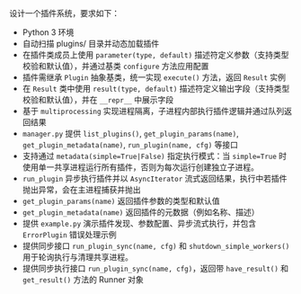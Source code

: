 设计一个插件系统，要求如下：
- Python 3 环境
- 自动扫描 plugins/ 目录并动态加载插件
- 在插件类成员上使用 `parameter(type, default)` 描述符定义参数（支持类型校验和默认值），并通过基类 `configure` 方法应用配置
- 插件需继承 `Plugin` 抽象基类，统一实现 `execute()` 方法，返回 `Result` 实例
- 在 `Result` 类中使用 `result(type, default)` 描述符定义输出字段（支持类型校验和默认值），并在 `__repr__` 中展示字段
- 基于 `multiprocessing` 实现进程隔离，子进程内部执行插件逻辑并通过队列返回结果
- `manager.py` 提供 `list_plugins()`, `get_plugin_params(name)`, `get_plugin_metadata(name)`, `run_plugin(name, cfg)` 等接口
- 支持通过 `metadata(simple=True|False)` 指定执行模式：当 `simple=True` 时使用单一共享进程运行所有插件，否则为每次运行创建独立子进程。
- `run_plugin` 异步执行插件并以 `AsyncIterator` 流式返回结果，执行中若插件抛出异常，会在主进程捕获并抛出
- `get_plugin_params(name)` 返回插件参数的类型和默认值
- `get_plugin_metadata(name)` 返回插件的元数据（例如名称、描述）
- 提供 `example.py` 演示插件发现、参数配置、异步流式执行，并包含 `ErrorPlugin` 错误处理示例
- 提供同步接口 `run_plugin_sync(name, cfg)` 和 `shutdown_simple_workers()` 用于轮询执行与清理共享进程。
- 提供同步执行接口 `run_plugin_sync(name, cfg)`，返回带 `have_result()` 和 `get_result()` 方法的 Runner 对象